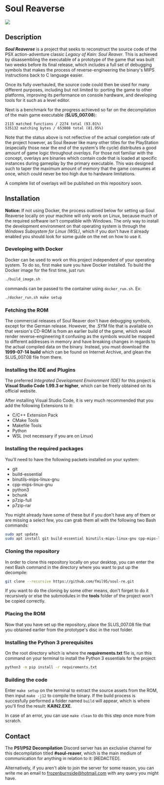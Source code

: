 # Soul Reaverse

<img src="https://i.imgur.com/RTQyAu8.png"/>

## Description

**_Soul Reaverse_** is a project that seeks to reconstruct the source code of the PSX action-adventure classic _Legacy of Kain: Soul Reaver_. This is achieved by disassembling the executable of a prototype of the game that was built two weeks before its final release, which includes a full set of debugging symbols that makes the process of reverse-engineering the binary's MIPS instructions back to C language easier.

Once its fully overhauled, the source code could then be used for many different purposes, including but not limited to: porting the game to other platforms, improving its performance on console hardware, and developing tools for it such as a level editor.

Next is a benchmark for the progress achieved so far on the decompilation of the main game executable (**SLUS_007.08**):

```
2115 matched functions / 2274 total (93.01%)
535132 matching bytes / 653008 total (81.95%)
```

Note that the status above is not reflective of the actual completion rate of the project however, as Soul Reaver like many other titles for the PlayStation (especially those near the end of the system's life cycle) distributes a good amount of game logic throughout _overlays_. For those not familiar with the concept, overlays are binaries which contain code that is loaded at specific instances during gameplay by the primary executable. This was designed such to taper the maximum amount of memory that the game consumes at once, which could never be too high due to hardware limitations.

A complete list of overlays will be published on this repository soon.

## Installation

**Notice:** If not using Docker, the process outlined below for setting up Soul Reaverse locally on your machine will only work on Linux, because much of the required software isn't compatible with Windows. The only way to install the development environment on that operating system is through the _Windows Subsystem for Linux (WSL)_, which if you don't have it already enabled you should look for some guide on the net on how to use it.

### Developing with Docker

Docker can be used to work on this project independent of your operating system. To do so, first make sure you have Docker installed.
To build the Docker image for the first time, just run:

```bash
./build_image.sh
```

commands can be passed to the container using `docker_run.sh`. Ex:

```bash
./docker_run.sh make setup
```

### Fetching the ROM

The commercial releases of Soul Reaver don't have debugging symbols, except for the German release. However, the .SYM file that is available on that version's CD-ROM is from an earlier build of the game, which would render reverse-engineering it confusing as the symbols would be mapped to different addresses in memory and have breaking changes in regards to the actual compiled data on the binary. Instead, you must download the **1999-07-14 build** which can be found on Internet Archive, and glean the SLUS_007.08 file from there.

### Installing the IDE and Plugins

The preferred _Integrated Development Environment (IDE)_ for this project is **Visual Studio Code 1.99.3 or higher**, which can be freely obtained on its official website.

After installing Visual Studio Code, it is very much recommended that you add the following Extensions to it:

- C/C++ Extension Pack
- CMake Tools
- Makefile Tools
- Python
- WSL (not necessary if you are on Linux)

### Installing the required packages

You'll need to have the following packets installed on your system:

- git
- build-essential
- binutils-mips-linux-gnu
- cpp-mips-linux-gnu
- python3
- bchunk
- p7zip-full
- p7zip-rar

You might already have some of these but if you don't have any of them or are missing a select few, you can grab them all with the following two Bash commands:

```bash
sudo apt update
sudo apt install git build-essential binutils-mips-linux-gnu cpp-mips-linux-gnu python3 bchunk p7zip-full p7zip-rar
```

### Cloning the repository

In order to clone this repository locally on your desktop, you can enter the next Bash command in the directory where you want to put up the decompile:

```bash
git clone --recursive https://github.com/fmil95/soul-re.git
```

If you want to do the cloning by some other means, don't forget to do it recursively or else the submodules in the **tools** folder of the project won't be copied correctly.

### Placing the ROM

Now that you have set up the repository, place the SLUS_007.08 file that you obtained earlier from the prototype's disc in the root folder.

### Installing the Python 3 prerequisites

On the root directory which is where the **requirements.txt** file is, run this command on your terminal to install the Python 3 essentials for the project:

```bash
python3 -m pip install -r requirements.txt
```

### Building the code

Enter `make setup` on the terminal to extract the source assets from the ROM, then input `make -j12` to compile the binary. If the build process is succesfully performed a folder named `build` will appear, which is where you'll find the result: **KAIN2.EXE**.

In case of an error, you can use `make clean` to do this step once more from scratch.

## Contact

The **PS1/PS2 Decompilation** Discord server has an exclusive channel for this decompilation titled **#soul-reaver**, which is the main medium of communication for anything in relation to it: [REDACTED].

Alternatively, if you aren't able to join the server for some reason, you can write me an email to frozenburnside@hotmail.com with any query you might have.
